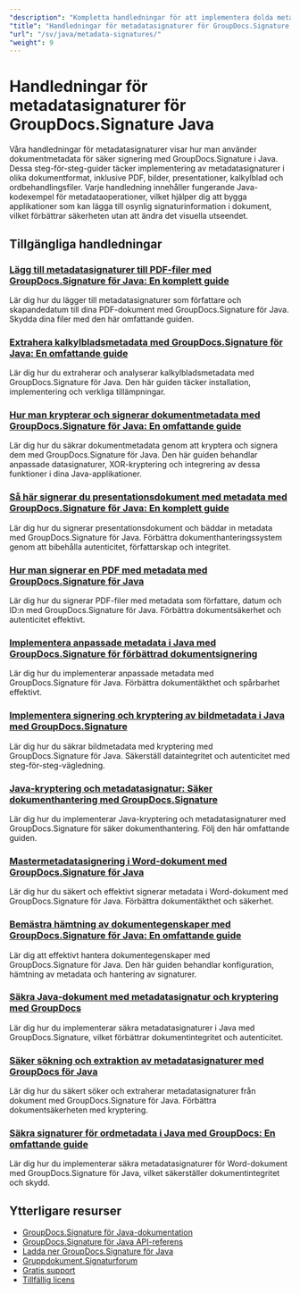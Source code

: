 ```yaml
---
"description": "Kompletta handledningar för att implementera dolda metadatasignaturer i olika dokumentformat med GroupDocs.Signature för Java."
"title": "Handledningar för metadatasignaturer för GroupDocs.Signature Java"
"url": "/sv/java/metadata-signatures/"
"weight": 9
---
```


# Handledningar för metadatasignaturer för GroupDocs.Signature Java

Våra handledningar för metadatasignaturer visar hur man använder dokumentmetadata för säker signering med GroupDocs.Signature i Java. Dessa steg-för-steg-guider täcker implementering av metadatasignaturer i olika dokumentformat, inklusive PDF, bilder, presentationer, kalkylblad och ordbehandlingsfiler. Varje handledning innehåller fungerande Java-kodexempel för metadataoperationer, vilket hjälper dig att bygga applikationer som kan lägga till osynlig signaturinformation i dokument, vilket förbättrar säkerheten utan att ändra det visuella utseendet.

## Tillgängliga handledningar

### [Lägg till metadatasignaturer till PDF-filer med GroupDocs.Signature för Java: En komplett guide](./groupdocs-signature-java-add-metadata-to-pdfs/)
Lär dig hur du lägger till metadatasignaturer som författare och skapandedatum till dina PDF-dokument med GroupDocs.Signature för Java. Skydda dina filer med den här omfattande guiden.

### [Extrahera kalkylbladsmetadata med GroupDocs.Signature för Java: En omfattande guide](./extract-spreadsheet-metadata-groupdocs-signature-java/)
Lär dig hur du extraherar och analyserar kalkylbladsmetadata med GroupDocs.Signature för Java. Den här guiden täcker installation, implementering och verkliga tillämpningar.

### [Hur man krypterar och signerar dokumentmetadata med GroupDocs.Signature för Java: En omfattande guide](./encrypt-sign-metadata-groupdocs-java/)
Lär dig hur du säkrar dokumentmetadata genom att kryptera och signera dem med GroupDocs.Signature för Java. Den här guiden behandlar anpassade datasignaturer, XOR-kryptering och integrering av dessa funktioner i dina Java-applikationer.

### [Så här signerar du presentationsdokument med metadata med GroupDocs.Signature för Java: En komplett guide](./groupdocs-signature-java-sign-presentation-metadata/)
Lär dig hur du signerar presentationsdokument och bäddar in metadata med GroupDocs.Signature för Java. Förbättra dokumenthanteringssystem genom att bibehålla autenticitet, författarskap och integritet.

### [Hur man signerar en PDF med metadata med GroupDocs.Signature för Java](./sign-pdf-metadata-groupdocs-signature-java/)
Lär dig hur du signerar PDF-filer med metadata som författare, datum och ID:n med GroupDocs.Signature för Java. Förbättra dokumentsäkerhet och autenticitet effektivt.

### [Implementera anpassade metadata i Java med GroupDocs.Signature för förbättrad dokumentsignering](./implement-custom-metadata-java-groupdocs-signature/)
Lär dig hur du implementerar anpassade metadata med GroupDocs.Signature för Java. Förbättra dokumentäkthet och spårbarhet effektivt.

### [Implementera signering och kryptering av bildmetadata i Java med GroupDocs.Signature](./groupdocs-signature-java-image-metadata-encryption/)
Lär dig hur du säkrar bildmetadata med kryptering med GroupDocs.Signature för Java. Säkerställ dataintegritet och autenticitet med steg-för-steg-vägledning.

### [Java-kryptering och metadatasignatur: Säker dokumenthantering med GroupDocs.Signature](./java-encryption-metadata-signature-groupdocs-signature/)
Lär dig hur du implementerar Java-kryptering och metadatasignaturer med GroupDocs.Signature för säker dokumenthantering. Följ den här omfattande guiden.

### [Mastermetadatasignering i Word-dokument med GroupDocs.Signature för Java](./master-metadata-signing-word-docs-groupdocs-signature-java/)
Lär dig hur du säkert och effektivt signerar metadata i Word-dokument med GroupDocs.Signature för Java. Förbättra dokumentäkthet och säkerhet.

### [Bemästra hämtning av dokumentegenskaper med GroupDocs.Signature för Java: En omfattande guide](./groupdocs-signature-java-document-properties-tutorial/)
Lär dig att effektivt hantera dokumentegenskaper med GroupDocs.Signature för Java. Den här guiden behandlar konfiguration, hämtning av metadata och hantering av signaturer.

### [Säkra Java-dokument med metadatasignatur och kryptering med GroupDocs](./java-metadata-signature-encryption-groupdocs/)
Lär dig hur du implementerar säkra metadatasignaturer i Java med GroupDocs.Signature, vilket förbättrar dokumentintegritet och autenticitet.

### [Säker sökning och extraktion av metadatasignaturer med GroupDocs för Java](./groupdocs-signature-secure-metadata-search-java/)
Lär dig hur du säkert söker och extraherar metadatasignaturer från dokument med GroupDocs.Signature för Java. Förbättra dokumentsäkerheten med kryptering.

### [Säkra signaturer för ordmetadata i Java med GroupDocs: En omfattande guide](./secure-word-metadata-signatures-java-groupdocs/)
Lär dig hur du implementerar säkra metadatasignaturer för Word-dokument med GroupDocs.Signature för Java, vilket säkerställer dokumentintegritet och skydd.

## Ytterligare resurser

- [GroupDocs.Signature för Java-dokumentation](https://docs.groupdocs.com/signature/java/)
- [GroupDocs.Signature för Java API-referens](https://reference.groupdocs.com/signature/java/)
- [Ladda ner GroupDocs.Signature för Java](https://releases.groupdocs.com/signature/java/)
- [Gruppdokument.Signaturforum](https://forum.groupdocs.com/c/signature)
- [Gratis support](https://forum.groupdocs.com/)
- [Tillfällig licens](https://purchase.groupdocs.com/temporary-license/)